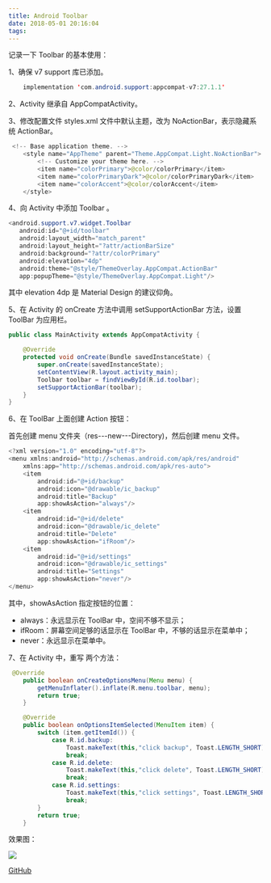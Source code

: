 ```yaml
---
title: Android Toolbar 
date: 2018-05-01 20:16:04
tags:
---
```


记录一下 Toolbar 的基本使用：

1、确保 v7 support 库已添加。

```java
    implementation 'com.android.support:appcompat-v7:27.1.1'
```

2、Activity 继承自 AppCompatActivity。

3、修改配置文件 styles.xml 文件中默认主题，改为 NoActionBar，表示隐藏系统 ActionBar。

```java
 <!-- Base application theme. -->
    <style name="AppTheme" parent="Theme.AppCompat.Light.NoActionBar">
        <!-- Customize your theme here. -->
        <item name="colorPrimary">@color/colorPrimary</item>
        <item name="colorPrimaryDark">@color/colorPrimaryDark</item>
        <item name="colorAccent">@color/colorAccent</item>
    </style>
```

4、向 Activity 中添加 Toolbar 。

```java
<android.support.v7.widget.Toolbar
   android:id="@+id/toolbar"
   android:layout_width="match_parent"
   android:layout_height="?attr/actionBarSize"
   android:background="?attr/colorPrimary"
   android:elevation="4dp"
   android:theme="@style/ThemeOverlay.AppCompat.ActionBar"
   app:popupTheme="@style/ThemeOverlay.AppCompat.Light"/>
```

其中 elevation 4dp 是 Material Design 的建议仰角。

5、在 Activity 的 onCreate 方法中调用 setSupportActionBar 方法，设置 ToolBar 为应用栏。

```java
public class MainActivity extends AppCompatActivity {

    @Override
    protected void onCreate(Bundle savedInstanceState) {
        super.onCreate(savedInstanceState);
        setContentView(R.layout.activity_main);
        Toolbar toolbar = findViewById(R.id.toolbar);
        setSupportActionBar(toolbar);
    }
}
```

6、在 ToolBar 上面创建 Action 按钮：

首先创建 menu 文件夹（res---new---Directory)，然后创建 menu 文件。

```java
<?xml version="1.0" encoding="utf-8"?>
<menu xmlns:android="http://schemas.android.com/apk/res/android"
    xmlns:app="http://schemas.android.com/apk/res-auto">
    <item
        android:id="@+id/backup"
        android:icon="@drawable/ic_backup"
        android:title="Backup"
        app:showAsAction="always"/>
    <item
        android:id="@+id/delete"
        android:icon="@drawable/ic_delete"
        android:title="Delete"
        app:showAsAction="ifRoom"/>
    <item
        android:id="@+id/settings"
        android:icon="@drawable/ic_settings"
        android:title="Settings"
        app:showAsAction="never"/>
</menu>
```

其中，showAsAction 指定按钮的位置：

- always：永远显示在 ToolBar 中，空间不够不显示；
- ifRoom：屏幕空间足够的话显示在 ToolBar 中，不够的话显示在菜单中；
- never：永远显示在菜单中。

7、在 Activity 中，重写 两个方法：

```java
 @Override
    public boolean onCreateOptionsMenu(Menu menu) {
        getMenuInflater().inflate(R.menu.toolbar, menu);
        return true;
    }

    @Override
    public boolean onOptionsItemSelected(MenuItem item) {
        switch (item.getItemId()) {
            case R.id.backup:
                Toast.makeText(this,"click backup", Toast.LENGTH_SHORT).show();
                break;
            case R.id.delete:
                Toast.makeText(this,"click delete", Toast.LENGTH_SHORT).show();
                break;
            case R.id.settings:
                Toast.makeText(this,"click settings", Toast.LENGTH_SHORT).show();
                break;
        }
        return true;
    }
```

效果图：

![](http://om9o63aks.bkt.clouddn.com/275413748903691897.png)

[GitHub](https://github.com/zywudev/MDDemo)  
